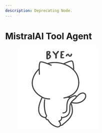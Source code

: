 ```yaml
---
description: Deprecating Node.
---
```


# MistralAI Tool Agent

<figure><img src="../../../../.gitbook/assets/giphy.gif" alt="" width="256"><figcaption></figcaption></figure>
